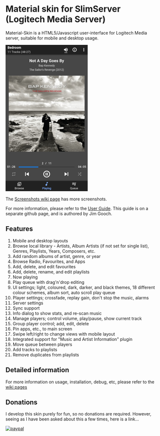 # Material skin for SlimServer (Logitech Media Server)

Material-Skin is a HTML5/Javascript user-interface for Logitech Media server,
suitable for mobile and desktop usage.

![Now Playing](screenshots/now-playing-small.png)

The [Screenshots wiki page](https://github.com/CDrummond/lms-material/wiki/Screenshots)
has more screenshots.

For more information, please refer to the [User Guide](https://cdn.statically.io/gh/d6jg/material-documentation/master/html/Material%20Skin.html).
This guide is on a separate github page, and is authored by Jim Gooch.

## Features

1. Mobile and desktop layouts
2. Browse local library - Artists, Album Artists (if not set for single list),
   Genres, Playlists, Years, Composers, etc.
3. Add random albums of artist, genre, or year
4. Browse Radio, Favourites, and Apps
5. Add, delete, and edit favourites
6. Add, delete, rename, and edit playlists
7. Now playing
8. Play queue with drag'n'drop editing
9. UI settings; light, coloured, dark, darker, and black themes, 18 different colour
   schemes, album sort, auto scroll play queue
10. Player settings; crossfade, replay gain, don't stop the music, alarms
11. Server settings
12. Sync support
13. Info dialog to show stats, and re-scan music
14. Manage players; control volume, play/pause, show current track
15. Group player control; add, edit, delete
16. Pin apps, etc., to main screen
17. Swipe left/right to change views with mobile layout
18. Integrated support for "Music and Artist Information" plugin
21. Move queue between players
22. Add tracks to playlists
23. Remove duplicates from playlists

## Detailed information

For more information on usage, installation, debug, etc, please refer to the [wiki pages](https://github.com/CDrummond/lms-material/wiki)

## Donations

I develop this skin purely for fun, so no donations are required. However,
seeing as I have been asked about this a few times, here is a link...

[![paypal](https://www.paypalobjects.com/en_US/i/btn/btn_donateCC_LG.gif)](https://www.paypal.com/cgi-bin/webscr?cmd=_s-xclick&hosted_button_id=2X2CTDUH27V9L&source=url)

